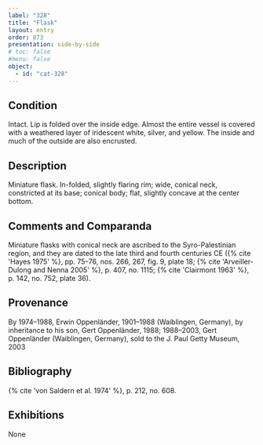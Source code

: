 ```yaml
---
label: "328"
title: "Flask"
layout: entry
order: 873
presentation: side-by-side
# toc: false
#menu: false 
object:
  - id: "cat-328"
---
```


## Condition

Intact. Lip is folded over the inside edge. Almost the entire vessel is covered with a weathered layer of iridescent white, silver, and yellow. The inside and much of the outside are also encrusted.

## Description

Miniature flask. In-folded, slightly flaring rim; wide, conical neck, constricted at its base; conical body; flat, slightly concave at the center bottom.

## Comments and Comparanda

Miniature flasks with conical neck are ascribed to the Syro-Palestinian region, and they are dated to the late third and fourth centuries CE ({% cite 'Hayes 1975' %}, pp. 75–76, nos. 266, 267, fig. 9, plate 18; {% cite 'Arveiller-Dulong and Nenna 2005' %}, p. 407, no. 1115; {% cite 'Clairmont 1963' %}, p. 142, no. 752, plate 36).

## Provenance

By 1974–1988, Erwin Oppenländer, 1901–1988 (Waiblingen, Germany), by inheritance to his son, Gert Oppenländer, 1988; 1988–2003, Gert Oppenländer (Waiblingen, Germany), sold to the J. Paul Getty Museum, 2003

## Bibliography

{% cite 'von Saldern et al. 1974' %}, p. 212, no. 608.

## Exhibitions

None
